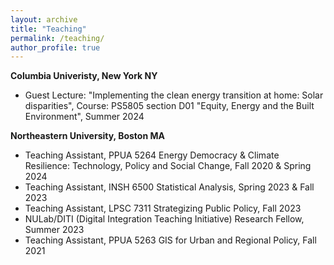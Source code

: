 ```yaml
---
layout: archive
title: "Teaching"
permalink: /teaching/
author_profile: true
---
```

**Columbia Univeristy, New York NY**
- Guest Lecture: "Implementing the clean energy transition at home: Solar disparities", Course: PS5805 section D01 "Equity, Energy and the Built Environment", Summer 2024
  
**Northeastern University, Boston MA**
- Teaching Assistant, PPUA 5264 Energy Democracy & Climate Resilience: Technology, Policy and Social Change,  Fall 2020 & Spring 2024
- Teaching Assistant, INSH 6500 Statistical Analysis, Spring 2023 & Fall 2023
- Teaching Assistant, LPSC 7311 Strategizing Public Policy, Fall 2023
- NULab/DITI (Digital Integration Teaching Initiative) Research Fellow, Summer 2023
- Teaching Assistant, PPUA 5263 GIS for Urban and Regional Policy, Fall 2021

